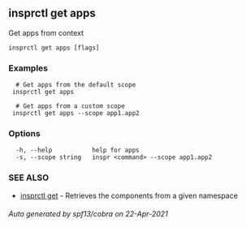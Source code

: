 ## insprctl get apps

Get apps from context 

```
insprctl get apps [flags]
```

### Examples

```
  # Get apps from the default scope
 insprctl get apps 

  # Get apps from a custom scope
 insprctl get apps --scope app1.app2

```

### Options

```
  -h, --help           help for apps
  -s, --scope string   inspr <command> --scope app1.app2
```

### SEE ALSO

* [insprctl get](inspr_get.md)	 - Retrieves the components from a given namespace

###### Auto generated by spf13/cobra on 22-Apr-2021
